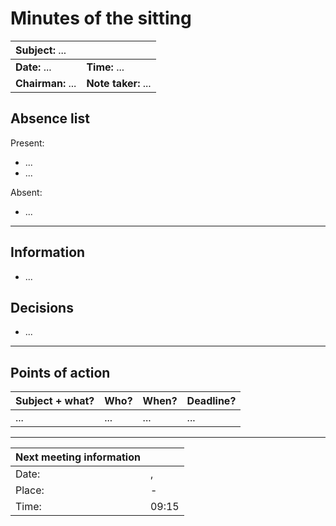 # Minutes of the sitting

| **Subject:** <span style="font-weight:normal">...</span> |                     |
| :------------------------------------------------------- | ------------------- |
| **Date:** ...                                            | **Time:** ...       |
| **Chairman:** ...                                        | **Note taker:** ... |

## Absence list

Present:

- ...
- ...

Absent:

- ...

---

## Information

<!-- Information discussed during the meeting -->

- ...


## Decisions

<!-- Decisions made during the meeting -->

- ...

---

## Points of action

| Subject + what? | Who? | When? | Deadline? |
| --------------- | ---- | ----- | --------- |
| ...             | ...  | ...   | ...       |

---

| Next meeting information |                      |
| ------------------------ | -------------------- |
| Date:                    | <day>, <date>        |
| Place:                   | -                    |
| Time:                    | 09:15                |

